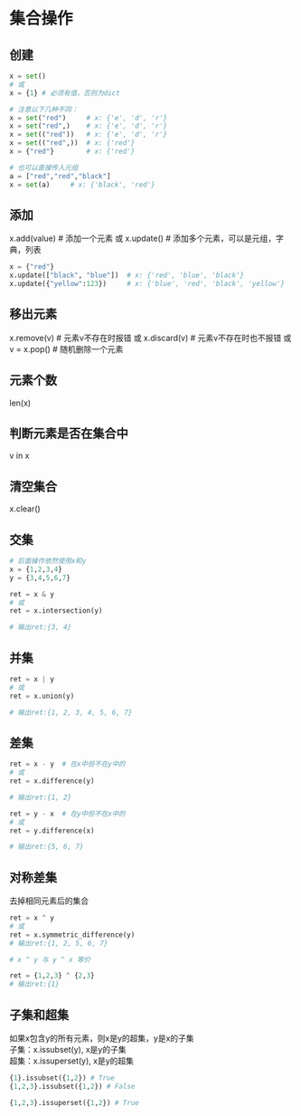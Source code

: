 # 集合操作

## 创建
```python
x = set()
# 或
x = {1} # 必须有值，否则为dict

# 注意以下几种不同：
x = set("red")     # x: {'e', 'd', 'r'}
x = set("red",)    # x: {'e', 'd', 'r'}
x = set(("red"))   # x: {'e', 'd', 'r'}
x = set(("red",))  # x: {'red'}
x = {"red"}        # x: {'red'}

# 也可以直接传入元组
a = ["red","red","black"]
x = set(a)     # x: {'black', 'red'}
```

## 添加
x.add(value) # 添加一个元素
或
x.update() # 添加多个元素，可以是元组，字典，列表

```python
x = {"red"}
x.update(["black", "blue"])  # x: {'red', 'blue', 'black'}
x.update({"yellow":123})     # x: {'blue', 'red', 'black', 'yellow'}
```

## 移出元素
x.remove(v)  # 元素v不存在时报错
或
x.discard(v) # 元素v不存在时也不报错
或
v = x.pop()  # 随机删除一个元素

## 元素个数
len(x)

## 判断元素是否在集合中
v in x

## 清空集合
x.clear()

## 交集
```python
# 后面操作依然使用x和y
x = {1,2,3,4}
y = {3,4,5,6,7}

ret = x & y
# 或
ret = x.intersection(y)

# 输出ret:{3, 4}
```

## 并集
```python
ret = x | y
# 或
ret = x.union(y)

# 输出ret:{1, 2, 3, 4, 5, 6, 7}
```

## 差集
```python
ret = x - y  # 在x中但不在y中的
# 或
ret = x.difference(y)

# 输出ret:{1, 2}

ret = y - x  # 在y中但不在x中的
# 或
ret = y.difference(x)

# 输出ret:{5, 6, 7}
```

## 对称差集
去掉相同元素后的集合
```python
ret = x ^ y
# 或
ret = x.symmetric_difference(y)
# 输出ret:{1, 2, 5, 6, 7}

# x ^ y 与 y ^ x 等价

ret = {1,2,3} ^ {2,3}
# 输出ret:{1}
```

## 子集和超集
如果x包含y的所有元素，则x是y的超集，y是x的子集  
子集：x.issubset(y), x是y的子集  
超集：x.issuperset(y), x是y的超集
```python
{1}.issubset({1,2}) # True
{1,2,3}.issubset({1,2}) # False

{1,2,3}.issuperset({1,2}) # True
```


